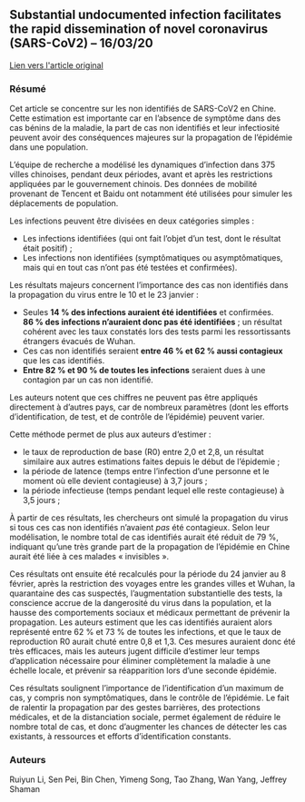 ## Substantial undocumented infection facilitates the rapid dissemination of novel coronavirus (SARS-CoV2) – 16/03/20

[Lien vers l'article original](https://science.sciencemag.org/content/early/2020/03/13/science.abb3221)

### Résumé

Cet article se concentre sur les non identifiés de SARS-CoV2 en Chine. Cette estimation est importante car en l’absence de symptôme dans des cas bénins de la maladie, la part de cas non identifiés et leur infectiosité peuvent avoir des conséquences majeures sur la propagation de l’épidémie dans une population.

L’équipe de recherche a modélisé les dynamiques d’infection dans 375 villes chinoises, pendant deux périodes, avant et après les restrictions appliquées par le gouvernement chinois. Des données de mobilité provenant de Tencent et Baidu ont notamment été utilisées pour simuler les déplacements de population.

Les infections peuvent être divisées en deux catégories simples :

- Les infections identifiées (qui ont fait l’objet d’un test, dont le résultat était positif) ;
- Les infections non identifiées (symptômatiques ou asymptômatiques, mais qui en tout cas n’ont pas été testées et confirmées).

Les résultats majeurs concernent l’importance des cas non identifiés dans la propagation du virus entre le 10 et le 23 janvier :

- Seules **14 % des infections auraient été identifiées** et confirmées. **86 % des infections n’auraient donc pas été identifiées** ; un résultat cohérent avec les taux constatés lors des tests parmi les ressortissants étrangers évacués de Wuhan.
- Ces cas non identifiés seraient **entre 46 % et 62 % aussi contagieux** que les cas identifiés.
- **Entre 82 % et 90 % de toutes les infections** seraient dues à une contagion par un cas non identifié.

Les auteurs notent que ces chiffres ne peuvent pas être appliqués directement à d’autres pays, car de nombreux paramètres (dont les efforts d’identification, de test, et de contrôle de l’épidémie) peuvent varier.

Cette méthode permet de plus aux auteurs d’estimer :

- le taux de reproduction de base (R0) entre 2,0 et 2,8, un résultat similaire aux autres estimations faites depuis le début de l’épidemie ;
- la période de latence (temps entre l’infection d’une personne et le moment où elle devient contagieuse) à 3,7 jours ;
- la période infectieuse (temps pendant lequel elle reste contagieuse) à 3,5 jours ;

À partir de ces résultats, les chercheurs ont simulé la propagation du virus si tous ces cas non identifiés n’avaient _pas_ été contagieux. Selon leur modélisation, le nombre total de cas identifiés aurait été réduit de 79 %, indiquant qu’une très grande part de la propagation de l’épidémie en Chine aurait été liée à ces malades « invisibles ».

Ces résultats ont ensuite été recalculés pour la période du 24 janvier au 8 février, après la restriction des voyages entre les grandes villes et Wuhan, la quarantaine des cas suspectés, l’augmentation substantielle des tests, la conscience accrue de la dangerosité du virus dans la population, et la hausse des comportements sociaux et médicaux permettant de prévenir la propagation. Les auteurs estiment que les cas identifiés auraient alors représenté entre 62 % et 73 % de toutes les infections, et que le taux de reproduction R0 aurait chuté entre 0,8 et 1,3. Ces mesures auraient donc été très efficaces, mais les auteurs jugent difficile d’estimer leur temps d’application nécessaire pour éliminer complètement la maladie à une échelle locale, et prévenir sa réapparition lors d’une seconde épidémie.

Ces résultats soulignent l’importance de l’identification d’un maximum de cas, y compris non symptômatiques, dans le contrôle de l’épidémie. Le fait de ralentir la propagation par des gestes barrières, des protections médicales, et de la distanciation sociale, permet également de réduire le nombre total de cas, et donc d’augmenter les chances de détecter les cas existants, à ressources et efforts d’identification constants.

### Auteurs

Ruiyun Li, Sen Pei, Bin Chen, Yimeng Song, Tao Zhang, Wan Yang, Jeffrey Shaman
